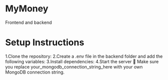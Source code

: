 # MyMoney
Frontend and backend

# Setup Instructions
1.Clone the repository:
2.Create a .env file in the backend folder and add the following variables:
3.Install dependencies:
4.Start the server
📌 Make sure you replace your_mongodb_connection_string_here with your own MongoDB connection string.
